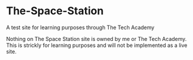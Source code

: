 # The-Space-Station
A test site for learning purposes through The Tech Academy

Nothing on The Space Station site is owned by me or The Tech Academy.  This is strickly for learning purposes and will not be implemented as a live site.
